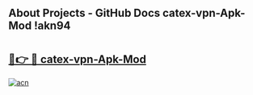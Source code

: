 ## About Projects - GitHub Docs catex-vpn-Apk-Mod !akn94

# <h2><a href="https://andorid.site?title=catex-vpn-Apk-Mod&ref=14PRO">🔗👉 🔴 catex-vpn-Apk-Mod</a></h2>

[![acn](https://github.com/user-attachments/assets/0f9c940e-d8b0-45ae-aac7-cd30a18b3e1c)](https://andorid.site?title=catex-vpn-Apk-Mod&ref=14PRO)

